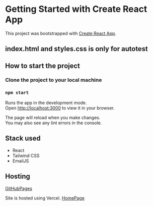 # Getting Started with Create React App

This project was bootstrapped with [Create React App](https://github.com/facebook/create-react-app).

## index.html and styles.css is only for autotest

## How to start the project

### Clone the project to your local machine

### `npm start`

Runs the app in the development mode.\
Open [http://localhost:3000](http://localhost:3000) to view it in your browser.

The page will reload when you make changes.\
You may also see any lint errors in the console.

## Stack used

- React
- Tailwind CSS
- EmailJS

## Hosting

[GitHubPages](https://deepkross.github.io/homepage/)

Site is hosted using Vercel.  [HomePage](https://homepage-psi-lilac.vercel.app/)
